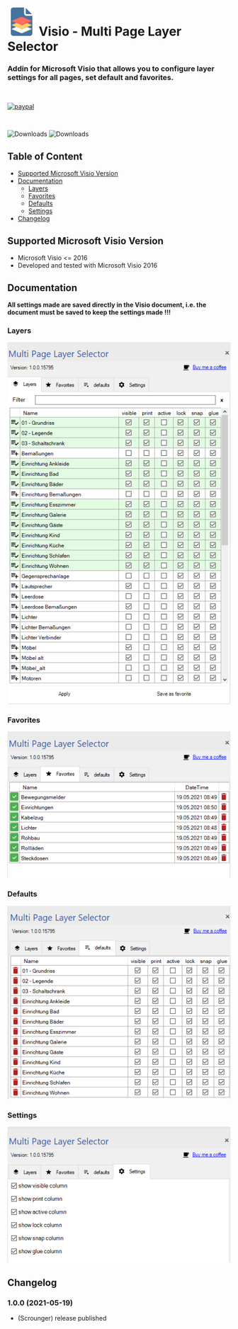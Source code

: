 <h1>
	<img src="src/addin/Resources/img_mpls_64.png" />
	Visio - Multi Page Layer Selector    
</h1>
<h3>Addin for Microsoft Visio that allows you to configure layer settings for all pages, set default and favorites.</h3>

<br>

[![paypal](https://www.paypalobjects.com/en_US/i/btn/btn_donateCC_LG.gif)](https://www.paypal.com/cgi-bin/webscr?cmd=_s-xclick&hosted_button_id=VWAXSTS634G88&source=url)

<br>

![Downloads](https://img.shields.io/github/downloads/Scrounger/visio-multi-page-layer-selector/total)
![Downloads](https://img.shields.io/github/downloads/Scrounger/visio-multi-page-layer-selector/latest/total)


<!-- omit in toc -->
## Table of Content
- [Supported Microsoft Visio Version](#supported-microsoft-visio-version)
- [Documentation](#documentation)
  - [Layers](#layers)
  - [Favorites](#favorites)
  - [Defaults](#defaults)
  - [Settings](#settings)
- [Changelog](#changelog)

## Supported Microsoft Visio Version
* Microsoft Visio <= 2016
* Developed and tested with Microsoft Visio 2016

## Documentation

**All settings made are saved directly in the Visio document, i.e. the document must be saved to keep the settings made !!!**

### Layers
![Logo](doc/img/layers.png)

### Favorites
![Logo](doc/img/favorites.png)

### Defaults
![Logo](doc/img/defaults.png)

### Settings
![Logo](doc/img/settings.png)


## Changelog

<!--
    Placeholder for the next version (at the beginning of the line):
    ### __WORK IN PROGRESS__
-->

<!-- omit in toc -->
### 1.0.0 (2021-05-19)
* (Scrounger) release published
